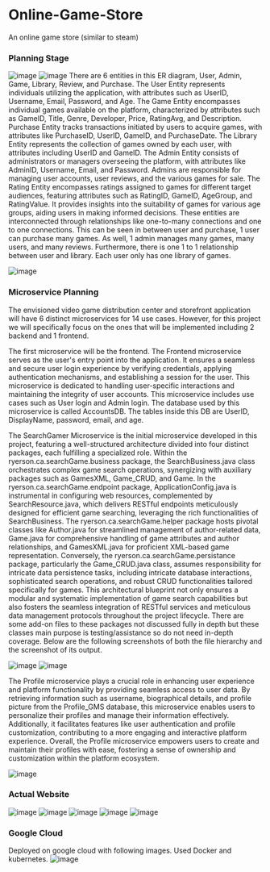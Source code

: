 # Online-Game-Store
An online game store (similar to steam)
### Planning Stage
![image](https://i.postimg.cc/zXXfr11w/usecase.png)
![image](https://i.postimg.cc/dVhthm3L/ER-Diagram.png)
There are 6 entities in this ER diagram, User, Admin, Game, Library, Review, and Purchase.
The User Entity represents individuals utilizing the application, with attributes such as UserID,
Username, Email, Password, and Age. The Game Entity encompasses individual games available
on the platform, characterized by attributes such as GameID, Title, Genre, Developer, Price,
RatingAvg, and Description. Purchase Entity tracks transactions initiated by users to acquire
games, with attributes like PurchaseID, UserID, GameID, and PurchaseDate. The Library Entity
represents the collection of games owned by each user, with attributes including UserID and
GameID. The Admin Entity consists of administrators or managers overseeing the platform, with
attributes like AdminID, Username, Email, and Password. Admins are responsible for managing
user accounts, user reviews, and the various games for sale. The Rating Entity encompasses
ratings assigned to games for different target audiences, featuring attributes such as RatingID,
GameID, AgeGroup, and RatingValue. It provides insights into the suitability of games for
various age groups, aiding users in making informed decisions. These entities are interconnected
through relationships like one-to-many connections and one to one connections. This can be seen
in between user and purchase, 1 user can purchase many games. As well, 1 admin manages many
games, many users, and many reviews. Furthermore, there is one 1 to 1 relationship between user
and library. Each user only has one library of games.


![image](https://i.postimg.cc/gJWYtCDZ/SQL-commands.png)


### Microservice Planning
The envisioned video game distribution center and storefront application will have 6
distinct microservices for 14 use cases. However, for this project we will specifically focus on the
ones that will be implemented including 2 backend and 1 frontend.

The first microservice will be the frontend. The Frontend microservice serves as the
user's entry point into the application. It ensures a seamless and secure user login experience by
verifying credentials, applying authentication mechanisms, and establishing a session for the
user. This microservice is dedicated to handling user-specific interactions and maintaining the
integrity of user accounts. This microservice includes use cases such as User login and Admin
login. The database used by this microservice is called AccountsDB. The tables inside this DB
are UserID, DisplayName, password, email, and age.

The SearchGamer Microservice is the initial microservice developed in this project,
featuring a well-structured architecture divided into four distinct packages, each fulfilling a
specialized role. Within the ryerson.ca.searchGame.business package, the SearchBusiness.java
class orchestrates complex game search operations, synergizing with auxiliary packages such as
GamesXML, Game_CRUD, and Game. In the ryerson.ca.searchGame.endpoint package,
ApplicationConfig.java is instrumental in configuring web resources, complemented by
SearchResource.java, which delivers RESTful endpoints meticulously designed for efficient
game searching, leveraging the rich functionalities of SearchBusiness. The
ryerson.ca.searchGame.helper package hosts pivotal classes like Author.java for streamlined
management of author-related data, Game.java for comprehensive handling of game attributes
and author relationships, and GamesXML.java for proficient XML-based game representation.
Conversely, the ryerson.ca.searchGame.persistance package, particularly the Game_CRUD.java
class, assumes responsibility for intricate data persistence tasks, including intricate database
interactions, sophisticated search operations, and robust CRUD functionalities tailored
specifically for games. This architectural blueprint not only ensures a modular and systematic
implementation of game search capabilities but also fosters the seamless integration of RESTful
services and meticulous data management protocols throughout the project lifecycle. There are
some add-on files to these packages not discussed fully in depth but these classes main purpose
is testing/assistance so do not need in-depth coverage. Below are the following screenshots of
both the file hierarchy and the screenshot of its output.

![image](https://i.postimg.cc/LszSPyp6/search-game.png)
![image](https://i.postimg.cc/LXDMCn5c/search-Game-XMLK.png)



The Profile microservice plays a crucial role in enhancing user experience and platform
functionality by providing seamless access to user data. By retrieving information such as
username, biographical details, and profile picture from the Profile_GMS database, this
microservice enables users to personalize their profiles and manage their information effectively.
Additionally, it facilitates features like user authentication and profile customization,
contributing to a more engaging and interactive platform experience. Overall, the Profile
microservice empowers users to create and maintain their profiles with ease, fostering a sense of
ownership and customization within the platform ecosystem.


![image](https://i.postimg.cc/j2jYGtJL/viewprofile.png)

### Actual Website
![image](https://i.postimg.cc/K8j4nhqc/Screenshot-2024-02-05-220405.png)
![image](https://i.postimg.cc/52rygKTB/Screenshot-2024-02-05-220421.png)
![image](https://i.postimg.cc/jjJ5FQYG/Screenshot-2024-02-05-220443.png)
![image](https://i.postimg.cc/0QRQRM8r/Screenshot-2024-02-05-220455.png)
![image](https://i.postimg.cc/XJfvVjJL/Screenshot-2024-02-05-221422.png)


### Google Cloud
Deployed on google cloud with following images. Used Docker and kubernetes.
![image](https://i.postimg.cc/wMrZZJpG/images.png)
